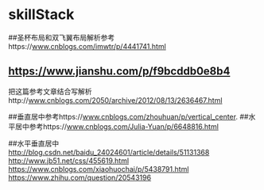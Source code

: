 # skillStack

##圣杯布局和双飞翼布局解析参考https://www.cnblogs.com/imwtr/p/4441741.html
## https://www.jianshu.com/p/f9bcddb0e8b4
把这篇参考文章结合写解析http://www.cnblogs.com/2050/archive/2012/08/13/2636467.html

##垂直居中参考https://www.cnblogs.com/zhouhuan/p/vertical_center.
##水平居中参考https://www.cnblogs.com/Julia-Yuan/p/6648816.html

##水平垂直居中
http://blog.csdn.net/baidu_24024601/article/details/51131368
http://www.jb51.net/css/455619.html
https://www.cnblogs.com/xiaohuochai/p/5438791.html
https://www.zhihu.com/question/20543196